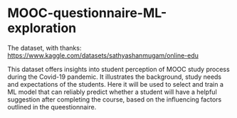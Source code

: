 # MOOC-questionnaire-ML-exploration

The dataset, with thanks: https://www.kaggle.com/datasets/sathyashanmugam/online-edu


This dataset offers insights into student perception of MOOC study process during the Covid-19 pandemic. It illustrates the background, study needs and expectations of the students. Here it will be used to select and train a ML model that can reliably predict whether a student will have a helpful suggestion after completing the course, based on the influencing factors outlined in the queestionnaire.
